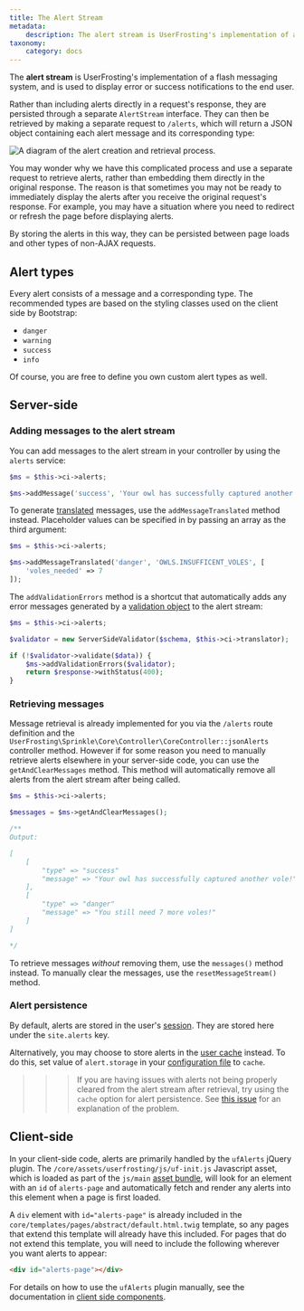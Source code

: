 ```yaml
---
title: The Alert Stream
metadata:
    description: The alert stream is UserFrosting's implementation of a flash messaging system, and is used to display error or success notifications to the end user.
taxonomy:
    category: docs
---
```


The **alert stream** is UserFrosting's implementation of a flash messaging system, and is used to display error or success notifications to the end user.

Rather than including alerts directly in a request's response, they are persisted through a separate `AlertStream` interface.  They can then be retrieved by making a separate request to `/alerts`, which will return a JSON object containing each alert message and its corresponding type:

![A diagram of the alert creation and retrieval process.](/images/alert-stream.png)

You may wonder why we have this complicated process and use a separate request to retrieve alerts, rather than embedding them directly in the original response.  The reason is that sometimes you may not be ready to immediately display the alerts after you receive the original request's response.  For example, you may have a situation where you need to redirect or refresh the page before displaying alerts.

By storing the alerts in this way, they can be persisted between page loads and other types of non-AJAX requests.

## Alert types

Every alert consists of a message and a corresponding type.  The recommended types are based on the styling classes used on the client side by Bootstrap:

- `danger`
- `warning`
- `success`
- `info`

Of course, you are free to define you own custom alert types as well.

## Server-side

### Adding messages to the alert stream

You can add messages to the alert stream in your controller by using the `alerts` service:

```php
$ms = $this->ci->alerts;

$ms->addMessage('success', 'Your owl has successfully captured another vole!');
```

To generate [translated](/advanced/i18n) messages, use the `addMessageTranslated` method instead.  Placeholder values can be specified in by passing an array as the third argument:

```php
$ms = $this->ci->alerts;

$ms->addMessageTranslated('danger', 'OWLS.INSUFFICENT_VOLES', [
    'voles_needed' => 7
]);
```

The `addValidationErrors` method is a shortcut that automatically adds any error messages generated by a [validation object](/routes-and-controllers/client-input/validation#server-side-validation) to the alert stream:

```php
$ms = $this->ci->alerts;

$validator = new ServerSideValidator($schema, $this->ci->translator);

if (!$validator->validate($data)) {
    $ms->addValidationErrors($validator);
    return $response->withStatus(400);
}
```

### Retrieving messages

Message retrieval is already implemented for you via the `/alerts` route definition and the `UserFrosting\Sprinkle\Core\Controller\CoreController::jsonAlerts` controller method.  However if for some reason you need to manually retrieve alerts elsewhere in your server-side code, you can use the `getAndClearMessages` method.  This method will automatically remove all alerts from the alert stream after being called.

```php
$ms = $this->ci->alerts;

$messages = $ms->getAndClearMessages();

/**
Output:

[
    [
        "type" => "success"
        "message" => "Your owl has successfully captured another vole!"
    ],
    [
        "type" => "danger"
        "message" => "You still need 7 more voles!"
    ]
]

*/
```

To retrieve messages _without_ removing them, use the `messages()` method instead.  To manually clear the messages, use the `resetMessageStream()` method.

### Alert persistence

By default, alerts are stored in the user's [session](/advanced/sessions).  They are stored here under the `site.alerts` key.

Alternatively, you may choose to store alerts in the [user cache](/advanced/caching/usage#user-cache) instead.  To do this, set value of `alert.storage` in your [configuration file](/configuration/config-files) to `cache`.

>>> If you are having issues with alerts not being properly cleared from the alert stream after retrieval, try using the `cache` option for alert persistence.  See [this issue](https://github.com/userfrosting/UserFrosting/issues/633) for an explanation of the problem.

## Client-side

In your client-side code, alerts are primarily handled by the `ufAlerts` jQuery plugin.  The `/core/assets/userfrosting/js/uf-init.js` Javascript asset, which is loaded as part of the `js/main` [asset bundle](/asset-management/asset-bundles), will look for an element with an `id` of `alerts-page` and automatically fetch and render any alerts into this element when a page is first loaded.

A `div` element with `id="alerts-page"` is already included in the `core/templates/pages/abstract/default.html.twig` template, so any pages that extend this template will already have this included.  For pages that do not extend this template, you will need to include the following wherever you want alerts to appear:

```html
<div id="alerts-page"></div>
```

For details on how to use the `ufAlerts` plugin manually, see the documentation in [client side components](/client-side-code/components/alerts).
